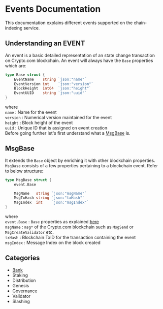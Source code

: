 # Events Documentation
This documentation explains different events supported on the chain-indexing service.

## Understanding an EVENT
 An event is a basic detailed representation of an state change transaction on Crypto.com blockchain. An event will always have the `Base` properties which are:
```go
type Base struct {
	EventName    string `json:"name"`
	EventVersion int    `json:"version"`
	BlockHeight  int64  `json:"height"`
	EventUUID    string `json:"uuid"`
}
```
where  
`name` : Name for the event  
`version` : Numerical version maintained for the event  
`height` : Block height of the event  
`uuid` : Unique ID that is assigned on event creation  
Before going further let's first understand what a [MsgBase](./README.md#MsgBase) is.

## MsgBase
It extends the `Base` object by enriching it with other blockchain properties. `MsgBase` consists of a few properties pertaining to a blockchain event. Refer to below structure:

```go
type MsgBase struct {
	event.Base

	MsgName   string `json:"msgName"`
	MsgTxHash string `json:"txHash"`
	MsgIndex  int    `json:"msgIndex"`
}
```
where  
`event.Base` : `Base` properties as explained [here](./README.md#Understanding-an-EVENT)  
`msgName` : `msg*` of the Crypto.com blockchain such as `MsgSend` or `MsgCreateValidator` etc.  
`txHash` : Blockchain TxID for the transaction containing the event  
`msgIndex` : Message Index on the block created

## Categories
- [Bank](./bank)
- Staking
- Distribution
- Genesis
- Governance
- Validator
- Slashing